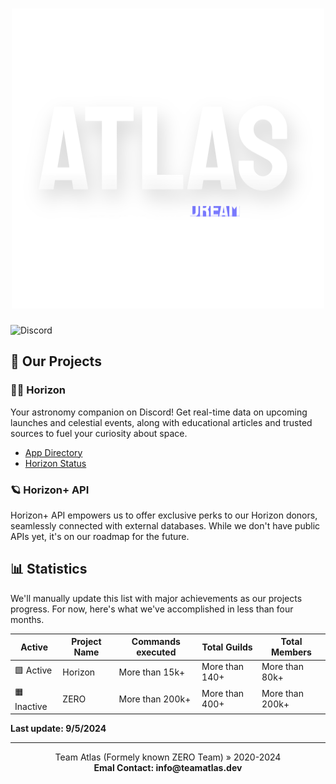 

<h1 align="center">
<img src="https://github.com/atlasfyber/atlas-images/blob/main/atlas_github_header_1000x1000.png?raw=true" width="500" height="480">
</h1>

<img alt="Discord" src="https://img.shields.io/badge/JOIN OUR DISCORD COMMUNITY-%237289DA.svg?style=for-the-badge&logo=discord&logoColor=white)](https://discord.gg/p7ntkNA)" />



## 🚀 Our Projects

### 🧑‍🚀 Horizon
Your astronomy companion on Discord! Get real-time data on upcoming launches and celestial events, along with educational articles and trusted sources to fuel your curiosity about space.

- [App Directory](https://discord.com/application-directory/1183177251316047983)
- [Horizon  Status](https://status.teamatlas.dev)

### 🪐 Horizon+ API
Horizon+ API empowers us to offer exclusive perks to our Horizon donors, seamlessly connected with external databases. While we don't have public APIs yet, it's on our roadmap for the future.

## 📊 Statistics
We'll manually update this list with major achievements as our projects progress. For now, here's what we've accomplished in less than four months.

<p align="center">
    <table class="tg">
    <thead>
      <tr>
        <th class="tg-0pky">Active</th>
        <th class="tg-0pky">Project Name</th>
        <th class="tg-0pky">Commands executed</th>
        <th class="tg-0pky">Total Guilds</th>
        <th class="tg-0pky">Total Members</th>
      </tr>
    </thead>
    <tbody>
      <tr>
        <td class="tg-0pky">🟩 Active</td>
        <td class="tg-0pky">Horizon</td>
        <td class="tg-0pky">More than 15k+</td>
        <td class="tg-0pky">More than 140+</td>
        <td class="tg-0pky">More than 80k+</td>
      </tr>
      <tr>
        <td class="tg-0pky">🟧 Inactive</td>
        <td class="tg-0pky">ZERO</td>
        <td class="tg-0pky">More than 200k+</td>
        <td class="tg-0pky">More than 400+</td>
        <td class="tg-0pky">More than 200k+</td>
      </tr>
      <tr>
    </tbody>
    </table>
</p>
<b>Last update: 9/5/2024</b>

<hr>
  <div align="center">
  Team Atlas (Formely known ZERO Team) » 2020-2024 <br> 
  <b>Emal Contact: info@teamatlas.dev</b>
  <br>

</div>




